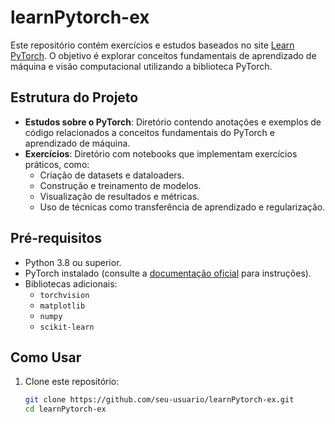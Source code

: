 # learnPytorch-ex

Este repositório contém exercícios e estudos baseados no site [Learn PyTorch](https://www.learnpytorch.io/). O objetivo é explorar conceitos fundamentais de aprendizado de máquina e visão computacional utilizando a biblioteca PyTorch.

## Estrutura do Projeto

- **Estudos sobre o PyTorch**: Diretório contendo anotações e exemplos de código relacionados a conceitos fundamentais do PyTorch e aprendizado de máquina.
- **Exercícios**: Diretório com notebooks que implementam exercícios práticos, como:
  - Criação de datasets e dataloaders.
  - Construção e treinamento de modelos.
  - Visualização de resultados e métricas.
  - Uso de técnicas como transferência de aprendizado e regularização.

## Pré-requisitos

- Python 3.8 ou superior.
- PyTorch instalado (consulte a [documentação oficial](https://pytorch.org/get-started/locally/) para instruções).
- Bibliotecas adicionais:
  - `torchvision`
  - `matplotlib`
  - `numpy`
  - `scikit-learn`

## Como Usar

1. Clone este repositório:
   ```bash
   git clone https://github.com/seu-usuario/learnPytorch-ex.git
   cd learnPytorch-ex
